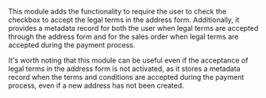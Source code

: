 This module adds the functionality to require the user to check the
checkbox to accept the legal terms in the address form. Additionally, it
provides a metadata record for both the user when legal terms are
accepted through the address form and for the sales order when legal
terms are accepted during the payment process.

It's worth noting that this module can be useful even if the acceptance
of legal terms in the address form is not activated, as it stores a
metadata record when the terms and conditions are accepted during the
payment process, even if a new address has not been created.
